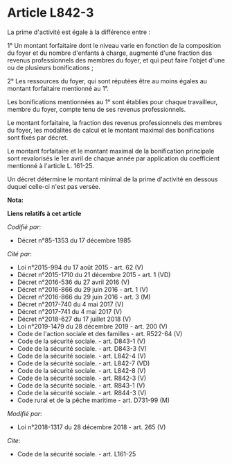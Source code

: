 # Article L842-3

La prime d'activité est égale à la différence entre :

1° Un montant forfaitaire dont le niveau varie en fonction de la composition du foyer et du nombre d'enfants à charge,
augmenté d'une fraction des revenus professionnels des membres du foyer, et qui peut faire l'objet d'une ou de plusieurs
bonifications ;

2° Les ressources du foyer, qui sont réputées être au moins égales au montant forfaitaire mentionné au 1°.

Les bonifications mentionnées au 1° sont établies pour chaque travailleur, membre du foyer, compte tenu de ses revenus
professionnels.

Le montant forfaitaire, la fraction des revenus professionnels des membres du foyer, les modalités de calcul et le montant
maximal des bonifications sont fixés par décret.

Le montant forfaitaire et le montant maximal de la bonification principale sont revalorisés le 1er avril de chaque année par
application du coefficient mentionné à l'article L. 161-25.

Un décret détermine le montant minimal de la prime d'activité en dessous duquel celle-ci n'est pas versée.

**Nota:**



**Liens relatifs à cet article**

_Codifié par_:

  - Décret n°85-1353 du 17 décembre 1985

_Cité par_:

  - Loi n°2015-994 du 17 août 2015 - art. 62 (V)
  - Décret n°2015-1710 du 21 décembre 2015 - art. 1 (VD)
  - Décret n°2016-536 du 27 avril 2016 (V)
  - Décret n°2016-866 du 29 juin 2016 - art. 1 (V)
  - Décret n°2016-866 du 29 juin 2016 - art. 3 (M)
  - Décret n°2017-740 du 4 mai 2017 (V)
  - Décret n°2017-741 du 4 mai 2017 (V)
  - Décret n°2018-627 du 17 juillet 2018 (V)
  - Loi n°2019-1479 du 28 décembre 2019 - art. 200 (V)
  - Code de l'action sociale et des familles - art. R522-64 (V)
  - Code de la sécurité sociale. - art. D843-1 (V)
  - Code de la sécurité sociale. - art. D843-3 (V)
  - Code de la sécurité sociale. - art. L842-4 (V)
  - Code de la sécurité sociale. - art. L842-7 (VD)
  - Code de la sécurité sociale. - art. L842-8 (V)
  - Code de la sécurité sociale. - art. R842-3 (V)
  - Code de la sécurité sociale. - art. R843-1 (V)
  - Code de la sécurité sociale. - art. R844-3 (V)
  - Code rural et de la pêche maritime - art. D731-99 (M)

_Modifié par_:

  - Loi n°2018-1317 du 28 décembre 2018 - art. 265 (V)

_Cite_:

  - Code de la sécurité sociale. - art. L161-25
